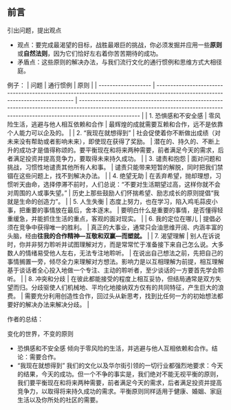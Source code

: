 ## 前言

引出问题，提出观点

- 观点：要完成最渴望的目标，战胜最艰巨的挑战，你必须发掘并应用一些**原则**或**自然法则**，因为它们恰好左右着你苦苦期待的成功。
- 矛盾点：这些原则的解决办法，与我们流行文化的通行惯例和思维方式大相径庭。

例子：
| 问题                | 通行惯例                                                                                                                       | 原则                                                                                                                                                                               |
| ------------------- | ------------------------------------------------------------------------------------------------------------------------------ | ---------------------------------------------------------------------------------------------------------------------------------------------------------------------------------- |
| 1. 恐惧感和不安全感 | 零风险生活，逃避与他人相互依赖和合作                                                                                           | 最辉煌的成就需要互赖和合作，远不是依靠个人能力可以企及的。                                                                                                                         |
| 2. “我现在就想得到” | 社会促使着你不断做出成绩（对未来没有帮助或者影响未来），即使现在获得了奖励。                                                   | 潜在的、持久的、不断上升的成功才是值得称颂的。要平衡现在和将来两种需要，前者满足今天的需求，后者满足投资并提高竞争力，要取得未来持久成功。                                         |
| 3. 谴责和抱怨       | 面对问题和挑战，习惯性地谴责其他所有人和事。                                                                                   | 谴责只能带来短暂的解脱，同时把我们禁锢在这些问题上，找不到解决办法。                                                                                                               |
| 4. 绝望无助         | 在丢弃希望，抛却理想，习惯听天由命，选择停滞不前时，人们总说：“不要对生活期望过高，这样你就不会对周围的人或事失望。”           | 历史上那些鼓励人们怀揣希望、励志成长的原则提倡“我就是生命的创造力”。                                                                                                               |
| 5. 人生失衡         | 态度上努力，也在学习，陷入鸡毛蒜皮小事，把重要的事情放在最后，舍本逐末。                                                       | 要明白什么是重要的事情，是否懂得轻重缓急，并能抓住生活的重点，客观的面对现实。                                                                                                     |
| 6. 我的定位在哪儿   | 提倡必须在竞争中获得唯一的胜利。                                                                                               | 真正的大事业，通常只会油思维开阔、内涵丰富的头脑，经由**往我的合作精神—互敬和双赢—而塑就。**                                                                                       |
| 7. 渴望理解         | 别人在诉说时，你并非努力聆听并试图理解对方，而是常常忙于准备接下来自己怎么说。大多数人的情绪易受他人左右，无法专注地聆听。     | 在说出自己想法之前，先把自己的事情搁置一旁，倾尽全力来理解对方想法。影响力是以互相理解为前提，相互理解基于谈话者全心投入地做一个专注、主动的聆听者，至少谈话的一方要首先学会聆听。 |
| 8. 冲突和分歧       | 在彼此都能接受的程度上相互妥协，但结局通常是双方失望而归。分歧驱使人们机械地、平均化地接纳双方仅有的共同特征，产生巨大的浪费。 | 需要充分利用创造性合作，回过头从新思考，找到比任何一方的初始想法都要好的解决办法来解决分歧。                                                                                       | 

作者的总结：




变化的世界，不变的原则
- 恐惧感和不安全感
   倾向于零风险的生活，并逃避与他人互相依赖和合作。结论：需要合作。
- “我现在就想得到”
   我们的文化以及华尔街引领的一切行业都强烈地要求：今天的结果，今天的成功。但一个不争的事实是，我们绝对不能无视平衡的原则，我们要平衡现在和将来两种需要，前者满足今天的需求，后者满足投资并提高竞争力，以取得将来持久成功的需求。平衡原则同样适用于健康、婚姻、家庭生活以及你所处的社区的需要。

